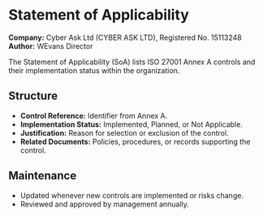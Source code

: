 # Statement of Applicability

**Company:** Cyber Ask Ltd (CYBER ASK LTD), Registered No. 15113248  
**Author:** WEvans Director

The Statement of Applicability (SoA) lists ISO 27001 Annex A controls and their implementation status within the organization.

## Structure

- **Control Reference:** Identifier from Annex A.
- **Implementation Status:** Implemented, Planned, or Not Applicable.
- **Justification:** Reason for selection or exclusion of the control.
- **Related Documents:** Policies, procedures, or records supporting the control.

## Maintenance

- Updated whenever new controls are implemented or risks change.
- Reviewed and approved by management annually.
